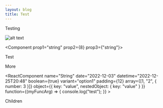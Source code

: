 ```yaml
---
layout: blog
title: Test
---
```

T﻿esting

![alt text](img_20220326_175845.jpg "Title")

<Component prop1="string" prop2={8} prop3={"string"}>
  
Test

</Component>

More

<ReactComponent name="String" date="2022-12-03" datetime="2022-12-25T20:48" boolean={true} variant="option1" padding={12} array={[1, "2", { number: 3 }]} object={{ key: "value", nestedObject: { key: "value" } }} function={(myFuncArg) => { console.log("test"); }} >

Children

</ReactComponent>

